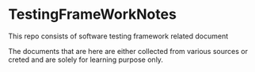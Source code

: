 # TestingFrameWorkNotes
This repo consists of software testing framework related document 

The documents that are here are either collected from various sources or creted and are solely for learning purpose only.
